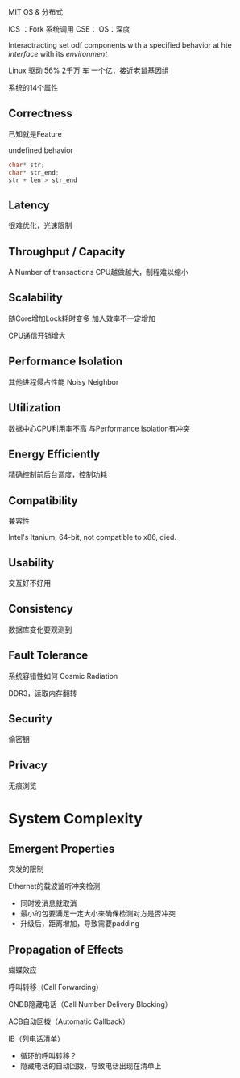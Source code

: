 MIT
OS & 分布式

ICS ：Fork 系统调用
CSE：
OS：深度

Interactracting set odf components with a specified behavior at hte _interface_ with its _environment_

Linux 驱动 56%
2千万
车 一个亿，接近老鼠基因组

系统的14个属性

## Correctness

已知就是Feature

undefined behavior

```C
char* str;
char* str_end;
str + len > str_end
```

## Latency

很难优化，光速限制

## Throughput / Capacity

A Number of transactions
CPU越做越大，制程难以缩小

## Scalability

随Core增加Lock耗时变多
加人效率不一定增加

CPU通信开销增大

## Performance Isolation

其他进程侵占性能
Noisy Neighbor

## Utilization

数据中心CPU利用率不高
与Performance Isolation有冲突

## Energy Efficiently

精确控制前后台调度，控制功耗

## Compatibility

兼容性

Intel's Itanium, 64-bit, not compatible to x86, died.

## Usability

交互好不好用

## Consistency

数据库变化要观测到

## Fault Tolerance

系统容错性如何
Cosmic Radiation

DDR3，读取内存翻转

## Security

偷密钥

## Privacy

无痕浏览

# System Complexity

## Emergent Properties

突发的限制

Ethernet的载波监听冲突检测

- 同时发消息就取消
- 最小的包要满足一定大小来确保检测对方是否冲突
- 升级后，距离增加，导致需要padding

## Propagation of Effects

蝴蝶效应

呼叫转移（Call Forwarding）

CNDB隐藏电话（Call Number Delivery Blocking）

ACB自动回拨（Automatic Callback）

IB（列电话清单）

- 循环的呼叫转移？
- 隐藏电话的自动回拨，导致电话出现在清单上
